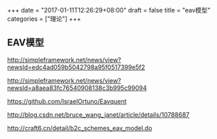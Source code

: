 +++
date = "2017-01-11T12:26:29+08:00"
draft = false
title = "eav模型"
categories = ["理论"]
+++

## EAV模型 ##

http://simpleframework.net/news/view?newsId=edc4ad059b5042798a95f0517399e5f2

http://simpleframework.net/news/view?newsId=a8aea83fc76540908138c3b995c99094

https://github.com/IsraelOrtuno/Eavquent


http://blog.csdn.net/bruce_wang_janet/article/details/10788687

http://craft6.cn/detail/b2c_schemes_eav_model.do
